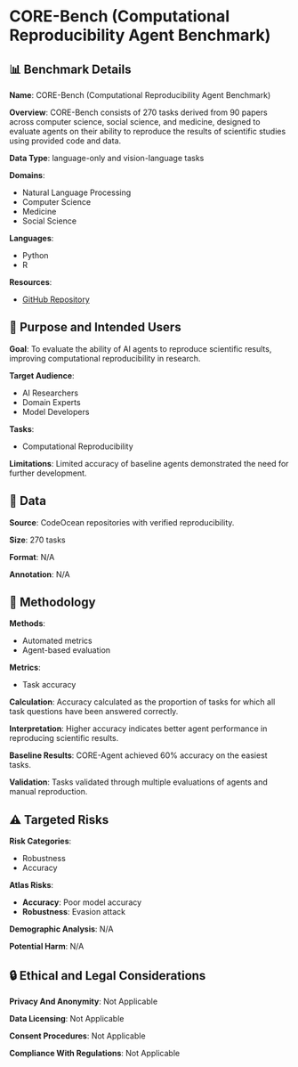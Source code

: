 # CORE-Bench (Computational Reproducibility Agent Benchmark)

## 📊 Benchmark Details

**Name**: CORE-Bench (Computational Reproducibility Agent Benchmark)

**Overview**: CORE-Bench consists of 270 tasks derived from 90 papers across computer science, social science, and medicine, designed to evaluate agents on their ability to reproduce the results of scientific studies using provided code and data.

**Data Type**: language-only and vision-language tasks

**Domains**:
- Natural Language Processing
- Computer Science
- Medicine
- Social Science

**Languages**:
- Python
- R

**Resources**:
- [GitHub Repository](https://github.com/siegelz/core-bench)

## 🎯 Purpose and Intended Users

**Goal**: To evaluate the ability of AI agents to reproduce scientific results, improving computational reproducibility in research.

**Target Audience**:
- AI Researchers
- Domain Experts
- Model Developers

**Tasks**:
- Computational Reproducibility

**Limitations**: Limited accuracy of baseline agents demonstrated the need for further development.

## 💾 Data

**Source**: CodeOcean repositories with verified reproducibility.

**Size**: 270 tasks

**Format**: N/A

**Annotation**: N/A

## 🔬 Methodology

**Methods**:
- Automated metrics
- Agent-based evaluation

**Metrics**:
- Task accuracy

**Calculation**: Accuracy calculated as the proportion of tasks for which all task questions have been answered correctly.

**Interpretation**: Higher accuracy indicates better agent performance in reproducing scientific results.

**Baseline Results**: CORE-Agent achieved 60% accuracy on the easiest tasks.

**Validation**: Tasks validated through multiple evaluations of agents and manual reproduction.

## ⚠️ Targeted Risks

**Risk Categories**:
- Robustness
- Accuracy

**Atlas Risks**:
- **Accuracy**: Poor model accuracy
- **Robustness**: Evasion attack

**Demographic Analysis**: N/A

**Potential Harm**: N/A

## 🔒 Ethical and Legal Considerations

**Privacy And Anonymity**: Not Applicable

**Data Licensing**: Not Applicable

**Consent Procedures**: Not Applicable

**Compliance With Regulations**: Not Applicable
